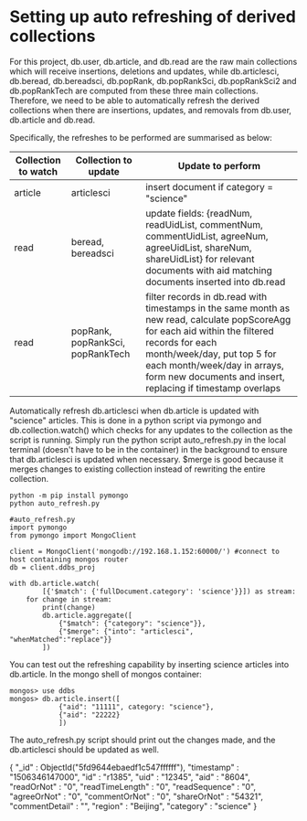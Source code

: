 # Setting up auto refreshing of derived collections

For this project, db.user, db.article, and db.read are the raw main collections which will receive insertions, deletions and updates, while db.articlesci, db.beread, db.bereadsci, db.popRank, db.popRankSci, db.popRankSci2 and db.popRankTech are computed from these three main collections. Therefore, we need to be able to automatically refresh the derived collections when there are insertions, updates, and removals from db.user, db.article and db.read. 

Specifically, the refreshes to be performed are summarised as below:

| Collection to watch  | Collection to update | Update to perform |
| ------------- | ------------- | ------------- |
| article  | articlesci  | insert document if category = "science" |
| read  | beread, bereadsci | update fields: {readNum, readUidList, commentNum, commentUidList, agreeNum, agreeUidList, shareNum, shareUidList} for relevant documents with aid matching documents inserted into db.read |
| read | popRank, popRankSci, popRankTech | filter records in db.read with timestamps in the same month as new read, calculate popScoreAgg for each aid within the filtered records for each month/week/day, put top 5 for each month/week/day in arrays, form new documents and insert, replacing if timestamp overlaps |


Automatically refresh db.articlesci when db.article is updated with "science" articles. This is done in a python script via pymongo and db.collection.watch() which checks for any updates to the collection as the script is running. Simply run the python script auto_refresh.py in the local terminal (doesn't have to be in the container) in the background to ensure that db.articlesci is updated when necessary. $merge is good because it merges changes to existing collection instead of rewriting the entire collection.
```
python -m pip install pymongo
python auto_refresh.py
```

```
#auto_refresh.py
import pymongo
from pymongo import MongoClient

client = MongoClient('mongodb://192.168.1.152:60000/') #connect to host containing mongos router
db = client.ddbs_proj

with db.article.watch(
        [{'$match': {'fullDocument.category': 'science'}}]) as stream:
    for change in stream:
        print(change)
        db.article.aggregate([
            {"$match": {"category": "science"}},
            {"$merge": {"into": "articlesci", "whenMatched":"replace"}}
        ])
```
You can test out the refreshing capability by inserting science articles into db.article. In the mongo shell of mongos container:
```
mongos> use ddbs
mongos> db.article.insert([
            {"aid": "11111", category: "science"},
            {"aid": "22222}
            ])
```
The auto_refresh.py script should print out the changes made, and the db.articlesci should be updated as well.


{
	"_id" : ObjectId("5fd9644ebaedf1c547ffffff"),
	"timestamp" : "1506346147000",
	"id" : "r1385",
	"uid" : "12345",
	"aid" : "8604",
	"readOrNot" : "0",
	"readTimeLength" : "0",
	"readSequence" : "0",
	"agreeOrNot" : "0",
	"commentOrNot" : "0",
	"shareOrNot" : "54321",
	"commentDetail" : "",
	"region" : "Beijing",
	"category" : "science"
}
